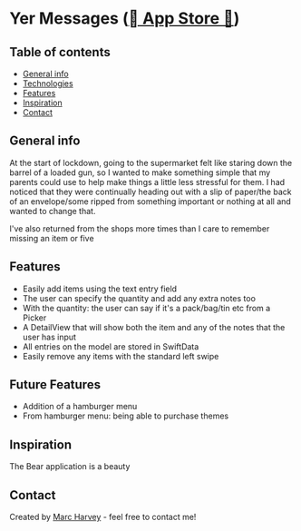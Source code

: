 # Yer Messages (<a href="https://apps.apple.com/gb/app/yer-messages/id1511206291"> App Store 🔗</a>)

## Table of contents
* [General info](#general-info)
* [Technologies](#technologies)
* [Features](#features)
* [Inspiration](#inspiration)
* [Contact](#contact)

## General info
At the start of lockdown, going to the supermarket felt like staring down the barrel of a loaded gun, so I wanted to make something simple that my parents could use to help make things a little less stressful for them. I had noticed that they were continually heading out with a slip of paper/the back of an envelope/some ripped from something important or nothing at all and wanted to change that.

I've also returned from the shops more times than I care to remember missing an item or five

## Features
* Easily add items using the text entry field
* The user can specify the quantity and add any extra notes too
* With the quantity: the user can say if it's a pack/bag/tin etc from a Picker
* A DetailView that will show both the item and any of the notes that the user has input
* All entries on the model are stored in SwiftData
* Easily remove any items with the standard left swipe

## Future Features
* Addition of a hamburger menu
* From hamburger menu: being able to purchase themes

## Inspiration
The Bear application is a beauty

## Contact
Created by [Marc Harvey](https://www.linkedin.com/in/marc-harvey-lru/) - feel free to contact me!
